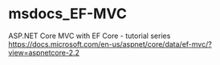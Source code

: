 # msdocs_EF-MVC
ASP.NET Core MVC with EF Core - tutorial series
https://docs.microsoft.com/en-us/aspnet/core/data/ef-mvc/?view=aspnetcore-2.2
